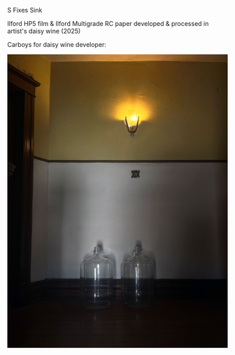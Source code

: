 S Fixes Sink

Ilford HP5 film & Ilford Multigrade RC paper developed & processed in artist's daisy wine (2025)

Carboys for daisy wine developer: 

![S](S.jpg)
